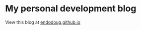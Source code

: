 # My personal development blog
View this blog at [endodoug.github.io](endodoug.github.io "Doug Harper's Developer Blog")

